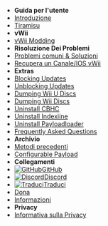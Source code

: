 - **Guida per l'utente**
- [Introduzione](introduction)
- [Tiramisu](tiramisu/sd-preparation)
- **vWii**
- [vWii Modding](vwii-modding)
- **Risoluzione Dei Problemi**
- [Problemi comuni & Soluzioni](common-issues-fixes)
- [Recupera un Canale/IOS vWii](recover-vwii-ioses-channels)
- **Extras**
- [Blocking Updates](block-updates)
- [Unblocking Updates](unblock-updates)
- [Dumping Wii U Discs](dump-games)
- [Dumping Wii Discs](dump-wii-games)
- [Uninstall CBHC](uninstall-cbhc)
- [Uninstall Indexiine](uninstall-indexiine)
- [Uninstall Payloadloader](uninstall-payloadloader)
- [Frequently Asked Questions](faq)
- **Archivio**
- [Metodi precedenti](archive/cfw-choice)
- [Configurable Payload](configurable-payload)
- **Collegamenti**
- [![GitHub](https://icongr.am/simple/github.svg?color=808080&size=16)GitHub](https://github.com/hacks-guide/Guide-WiiU)
- [![Discord](https://icongr.am/simple/discord.svg?colored&size=16)Discord](https://discord.gg/C29hYvh)
- [![Traduci](https://icongr.am/material/translate.svg?color=808080&size=16)Traduci](https://hacks-guide.crowdin.com/u/projects/10)
- [Dona](donations)
- [Informazioni](about)
- **Privacy**
- [Informativa sulla Privacy](privacy-policy)
